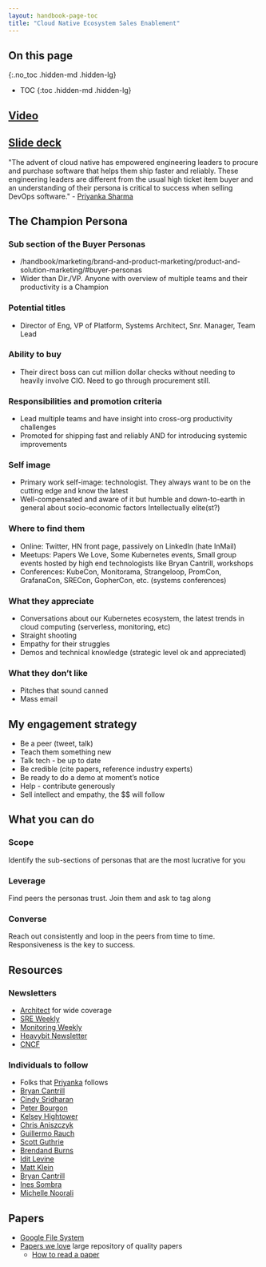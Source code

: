 ```yaml
---
layout: handbook-page-toc
title: "Cloud Native Ecosystem Sales Enablement"
---
```


## On this page
{:.no_toc .hidden-md .hidden-lg}

- TOC
{:toc .hidden-md .hidden-lg}

## [Video](https://www.youtube.com/watch?v=0DxQKVKB3nY)

## [Slide deck](https://docs.google.com/presentation/d/1e8Eo35KOJMYyCTKvKYeFK1KtP0YOHJGj8LIX-2keoC4/edit#slide=id.g447dd6ad94_0_540)

"The advent of cloud native has empowered engineering leaders to procure and purchase software that helps them ship faster and reliably. These engineering leaders are different from the usual high ticket item buyer and an understanding of their persona is critical to success when selling DevOps software." - [Priyanka Sharma](/company/team/#priyanka-sharma)

## The Champion Persona

### Sub section of the Buyer Personas
- /handbook/marketing/brand-and-product-marketing/product-and-solution-marketing/#buyer-personas
- Wider than Dir./VP. Anyone with overview of multiple teams and their productivity is a Champion 

### Potential titles
- Director of Eng, VP of Platform, Systems  Architect, Snr. Manager, Team Lead

### Ability to buy
- Their direct boss can  cut million dollar checks without needing to heavily involve CIO. Need to go through procurement still. 

### Responsibilities and promotion criteria 
- Lead multiple teams and have insight into cross-org productivity challenges
- Promoted for shipping fast and reliably AND for introducing systemic improvements

### Self image
- Primary work self-image: technologist. They always want to be on the cutting edge and know the latest
- Well-compensated and aware of it but humble and down-to-earth  in general about socio-economic factors
Intellectually elite(st?)

### Where to find them
- Online: Twitter, HN front page, passively on LinkedIn (hate InMail)
- Meetups: Papers We Love, Some Kubernetes events, Small group events hosted by high end technologists like Bryan Cantrill, workshops 
- Conferences: KubeCon, Monitorama, Strangeloop, PromCon, GrafanaCon, SRECon, GopherCon, etc. (systems conferences)

### What they appreciate 
- Conversations about our Kubernetes ecosystem, the latest trends in cloud computing (serverless, monitoring, etc)
- Straight shooting
- Empathy for their struggles
- Demos and technical knowledge (strategic level ok and appreciated)

### What they don’t like 
- Pitches that sound canned
- Mass email

## My engagement strategy
- Be a peer (tweet, talk)
- Teach them something new
- Talk tech - be up to date
- Be credible (cite papers, reference industry experts)
- Be ready to do a demo at moment’s notice
- Help - contribute generously
- Sell intellect and empathy, the $$ will follow

## What you can do

### Scope
Identify the sub-sections of personas that are the most lucrative for you

### Leverage
Find peers the personas trust. Join them and ask to tag along

### Converse
Reach out consistently and loop in the peers from time to time. Responsiveness is the key to success. 

## Resources

### Newsletters
- [Architect](https://architecht.io/) for wide coverage
- [SRE Weekly](https://sreweekly.com/ )
- [Monitoring Weekly](https://weekly.monitoring.love/ )
- [Heavybit Newsletter](https://www.heavybit.com/subscribe/)
- [CNCF](https://www.cncf.io/newsroom/newsletter/)

### Individuals to follow
- Folks that [Priyanka](https://twitter.com/pritianka) follows 
- [Bryan Cantrill](https://twitter.com/bcantrill)
- [Cindy Sridharan](https://twitter.com/copyconstruct )
- [Peter Bourgon](https://twitter.com/peterbourgon)
- [Kelsey Hightower](https://twitter.com/kelseyhightower)
- [Chris Aniszczyk](https://twitter.com/cra )
- [Guillermo Rauch](https://twitter.com/rauchg )
- [Scott Guthrie](https://twitter.com/scottgu)
- [Brendand Burns](https://twitter.com/brendandburns)
- [Idit Levine](https://twitter.com/Idit_Levine)
- [Matt Klein](https://twitter.com/mattklein123)
- [Bryan Cantrill](https://twitter.com/bcantrill)
- [Ines Sombra](https://twitter.com/randommood)
- [Michelle Noorali](https://twitter.com/michellenoorali)

## Papers
- [Google File System](https://static.googleusercontent.com/media/research.google.com/en//archive/gfs-sosp2003.pdf)
- [Papers we love](https://github.com/papers-we-love/papers-we-love) large repository of quality papers
  - [How to read a paper](https://github.com/papers-we-love/papers-we-love#how-to-read-a-paper) 
